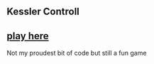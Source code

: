 Kessler Controll
------

## [play here](https://mechazawa.github.io/LD49-Kessler/)

Not my proudest bit of code but still a fun game
